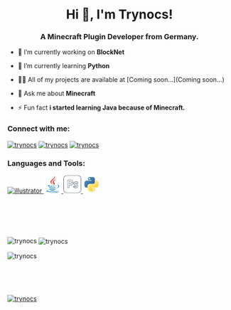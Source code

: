 <h1 align="center">Hi 👋, I'm Trynocs!</h1>
<h3 align="center">A Minecraft Plugin Developer from Germany.</h3>

- 🔭 I’m currently working on **BlockNet**

- 🌱 I’m currently learning **Python**

- 👨‍💻 All of my projects are available at [Coming soon...](Coming soon...)

- 💬 Ask me about **Minecraft**

- ⚡ Fun fact **i started learning Java because of Minecraft.**

<h3 align="left">Connect with me:</h3>
<p align="left">
<a href="https://dev.to/trynocs" target="blank"><img align="center" src="https://raw.githubusercontent.com/rahuldkjain/github-profile-readme-generator/master/src/images/icons/Social/devto.svg" alt="trynocs" height="30" width="40" /></a>
<a href="https://instagram.com/trynocs" target="blank"><img align="center" src="https://raw.githubusercontent.com/rahuldkjain/github-profile-readme-generator/master/src/images/icons/Social/instagram.svg" alt="trynocs" height="30" width="40" /></a>
<a href="https://www.youtube.com/c/trynocs" target="blank"><img align="center" src="https://raw.githubusercontent.com/rahuldkjain/github-profile-readme-generator/master/src/images/icons/Social/youtube.svg" alt="trynocs" height="30" width="40" /></a>
</p>

<h3 align="left">Languages and Tools:</h3>
<p align="left"> <a href="https://www.adobe.com/in/products/illustrator.html" target="_blank" rel="noreferrer"> <img src="https://www.vectorlogo.zone/logos/adobe_illustrator/adobe_illustrator-icon.svg" alt="illustrator" width="40" height="40"/> </a> <a href="https://www.java.com" target="_blank" rel="noreferrer"> <img src="https://raw.githubusercontent.com/devicons/devicon/master/icons/java/java-original.svg" alt="java" width="40" height="40"/> </a> <a href="https://www.photoshop.com/en" target="_blank" rel="noreferrer"> <img src="https://raw.githubusercontent.com/devicons/devicon/master/icons/photoshop/photoshop-line.svg" alt="photoshop" width="40" height="40"/> </a> <a href="https://www.python.org" target="_blank" rel="noreferrer"> <img src="https://raw.githubusercontent.com/devicons/devicon/master/icons/python/python-original.svg" alt="python" width="40" height="40"/> </a> </p>
<br>
<br>
<br>
<br>

<p><img align="left" src="https://github-readme-stats.vercel.app/api/top-langs?username=trynocs&show_icons=true&theme=tokyonight&title_color=ffffff&text_color=ffffff&bg_color=000000&hide_border=true&locale=de&layout=compact" alt="trynocs" /></p>

<p>&nbsp;<img align="center" src="https://github-readme-stats-blond-rho-46.vercel.app/api?username=trynocs&show_icons=true&theme=tokyonight&title_color=ffffff&text_color=ffffff&bg_color=000000&hide_border=true&locale=de" alt="trynocs" /></p>

<p><img align="center" src="https://github-readme-streak-stats.herokuapp.com/?user=trynocs&theme=highcontrast" alt="trynocs" /></p>
<br>
<br>
<br>

<p align="left"> <a href="https://github.com/ryo-ma/github-profile-trophy"><img src="https://github-profile-trophy.vercel.app/?username=trynocs" alt="trynocs" /></a> </p>
